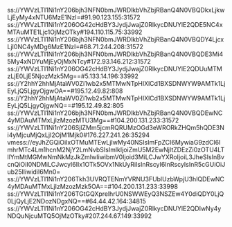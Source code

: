 ss://YWVzLTI1Ni1nY206bjh3NFN0bmJWRDlkbVhZbjRBanQ4N0VBQDkxLjkwLjEyMy4xNTU6MzE1NzI=#91.90.123.155:31572
ss://YWVzLTI1Ni1nY206OG42cHdBY3JydjJwajZ0RlkycDNUYlE2QDE5NC4xMTAuMTE1Ljc1OjMzOTky#194.110.115.75:33992
ss://YWVzLTI1Ni1nY206bjh3NFN0bmJWRDlkbVhZbjRBanQ4N0VBQDY4LjcxLjI0NC4yMDg6MzE1NzI=#68.71.244.208:31572
ss://YWVzLTI1Ni1nY206bjh3NFN0bmJWRDlkbVhZbjRBanQ4N0VBQDE3Mi45My4xNDYuMjEyOjMxNTcy#172.93.146.212:31572
ss://YWVzLTI1Ni1nY206OG42cHdBY3JydjJwajZ0RlkycDNUYlE2QDUuMTMzLjE0LjE5NjozMzk5Mg==#5.133.14.196:33992
ss://Y2hhY2hhMjAtaWV0Zi1wb2x5MTMwNTpHIXlCd1BXSDNWYW9AMTk1LjEyLjQ5LjgyOjgwOA==#195.12.49.82:808
ss://Y2hhY2hhMjAtaWV0Zi1wb2x5MTMwNTpHIXlCd1BXSDNWYW9AMTk1LjEyLjQ5LjgyOjgwNQ==#195.12.49.82:805
ss://YWVzLTI1Ni1nY206bjh3NFN0bmJWRDlkbVhZbjRBanQ4N0VBQDEwNC4yMDAuMTMxLjIzMzozMTU3Mg==#104.200.131.233:31572
ss://YWVzLTI1Ni1nY206SjlZMm5jcmRQRUMzOGd3eWRORkZHQm5hQDE3Ni4yMjcuMjQxLjI2OjM1Mjk0#176.227.241.26:35294
vmess://eyJhZGQiOiIxOTMuMTEwLjIwMy40NSIsImFpZCI6MywiaG9zdCI6ImhrMTc4Lm1hcnM2NjY2LmNvbSIsImlkIjoiZmU5M2EwNjItZDEzZi0zOTU4LTllYmMtMGMwNmNkMzJkZmIwIiwibmV0Ijoid3MiLCJwYXRoIjoiL3JheSIsInBvcnQiOiI0NDMiLCJwcyI6Ilx1OTk5OVx1NkUyRiIsInRscyI6InRscyIsInR5cGUiOiJub25lIiwidiI6Mn0=
ss://YWVzLTI1Ni1nY206Tkh3UVRQTENmYVRNU3FUblUzbWpjU3hlQDEwNC4yMDAuMTMxLjIzMzozMzk5OA==#104.200.131.233:33998
ss://YWVzLTI1Ni1nY206TGtGQXprelhrU0NSWWEyQ3NSZEw4Y0diQDY0LjQ0LjQyLjE2NDozNDgxNQ==#64.44.42.164:34815
ss://YWVzLTI1Ni1nY206OG42cHdBY3JydjJwajZ0RlkycDNUYlE2QDIwNy4yNDQuNjcuMTQ5OjMzOTky#207.244.67.149:33992
